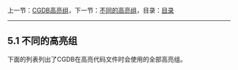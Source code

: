 上一节：[CGDB高亮组](<5.0.md>)，下一节：[不同的高亮组](<5.1.md>)，目录：[目录](<contents.md>)

----------

5.1 不同的高亮组
--------------

下面的列表列出了CGDB在高亮代码文件时会使用的全部高亮组。

